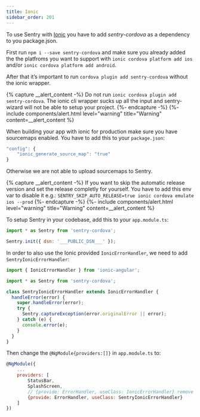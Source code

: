 ```yaml
---
title: Ionic
sidebar_order: 201
---
```


To use Sentry with [Ionic](https://ionicframework.com/) you have to add _sentry-cordova_ as a dependency to you package.json.

First run `npm i --save sentry-cordova` and make sure you already added the the platfroms you want to support with `ionic cordova platform add ios` and/or `ionic cordova platform add android`.

After that it’s important to run `cordova plugin add sentry-cordova` without the ionic wrapper.

{% capture __alert_content -%}
Do not run `ionic cordova plugin add sentry-cordova`. The ionic cli wrapper sucks up all the input and sentry-wizard will not be able to setup your project.
{%- endcapture -%}
{%- include components/alert.html
  level="warning"
  title="Warning"
  content=__alert_content
%}

When building your app with ionic for production make sure you have sourcemaps enabled. You have to add this to your `package.json`:

```javascript
"config": {
    "ionic_generate_source_map": "true"
}
```

Otherwise we are not able to upload sourcemaps to Sentry.

{% capture __alert_content -%}
If you want to skip the automatic release version and set the release completly for yourself. You have to add this env var to disable it e.g.: `SENTRY_SKIP_AUTO_RELEASE=true ionic cordova emulate ios --prod`
{%- endcapture -%}
{%- include components/alert.html
  level="warning"
  title="Warning"
  content=__alert_content
%}

To setup Sentry in your codebase, add this to your `app.module.ts`:

```javascript
import * as Sentry from 'sentry-cordova';

Sentry.init({ dsn: '___PUBLIC_DSN___' });
```

In order to also use the Ionic provided `IonicErrorHandler`, we need to add `SentryIonicErrorHandler`:

```javascript
import { IonicErrorHandler } from 'ionic-angular';

import * as Sentry from 'sentry-cordova';

class SentryIonicErrorHandler extends IonicErrorHandler {
  handleError(error) {
    super.handleError(error);
    try {
      Sentry.captureException(error.originalError || error);
    } catch (e) {
      console.error(e);
    }
  }
}
```

Then change the `@NgModule{providers:[]}` in `app.module.ts` to:

```javascript
@NgModule({
    ...
    providers: [
        StatusBar,
        SplashScreen,
        // {provide: ErrorHandler, useClass: IonicErrorHandler} remove this, add next line
        {provide: ErrorHandler, useClass: SentryIonicErrorHandler}
    ]
})
```
